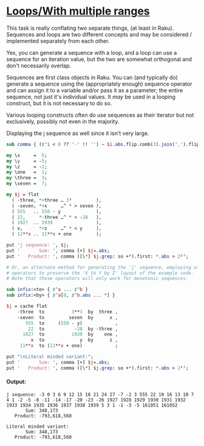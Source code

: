 [1]: https://rosettacode.org/wiki/Loops/With_multiple_ranges

# [Loops/With multiple ranges][1]





This task is really conflating two separate things, (at least in Raku). Sequences and loops are two different concepts and may be considered / implemented separately from each other.



Yes, you can generate a sequence with a loop, and a loop can use a sequence for an iteration value, but the two are somewhat orthogonal and don't necessarily overlap.



Sequences are first class objects in Raku. You can (and typically do) generate a sequence using the (appropriately enough) sequence operator and can assign it to a variable and/or pass it as a parameter; the entire sequence, not just it's individual values. It *may* be used in a looping construct, but it is not necessary to do so.



Various looping constructs often do use sequences as their iterator but not exclusively, possibly not even in the majority.





Displaying the j sequence as well since it isn't very large.

```perl
sub comma { ($^i < 0 ?? '-' !! '') ~ $i.abs.flip.comb(3).join(',').flip }

my \x     =  5;
my \y     = -5;
my \z     = -2;
my \one   =  1;
my \three =  3;
my \seven =  7;

my $j = flat
  ( -three, *+three … 3³         ),
  ( -seven, *+x     …^ * > seven ),
  ( 555   .. 550 - y             ),
  ( 22,     *-three …^ * < -28   ),
  ( 1927  .. 1939                ),
  ( x,      *+z     …^ * < y     ),
  ( 11**x .. 11**x + one         );

put 'j sequence: ', $j;
put '       Sum: ', comma [+] $j».abs;
put '   Product: ', comma ([\*] $j.grep: so +*).first: *.abs > 2²⁷;

# Or, an alternate method for generating the 'j' sequence, employing user-defined
# operators to preserve the 'X to Y by Z' layout of the example code.
# Note that these operators will only work for monotonic sequences.

sub infix:<to> { $^a ... $^b }
sub infix:<by> { $^a[0, $^b.abs ... *] }

$j = cache flat
    -three  to          3**3  by  three ,
    -seven  to         seven  by      x ,
       555  to     (550 - y)            ,
        22  to           -28  by -three ,
      1927  to          1939  by    one ,
         x  to             y  by      z ,
     11**x  to (11**x + one)            ;

put "\nLiteral minded variant:";
put '       Sum: ', comma [+] $j».abs;
put '   Product: ', comma ([\*] $j.grep: so +*).first: *.abs > 2²⁷;
```

#### Output:
```
j sequence: -3 0 3 6 9 12 15 18 21 24 27 -7 -2 3 555 22 19 16 13 10 7 4 1 -2 -5 -8 -11 -14 -17 -20 -23 -26 1927 1928 1929 1930 1931 1932 1933 1934 1935 1936 1937 1938 1939 5 3 1 -1 -3 -5 161051 161052
       Sum: 348,173
   Product: -793,618,560

Literal minded variant:
       Sum: 348,173
   Product: -793,618,560
```
